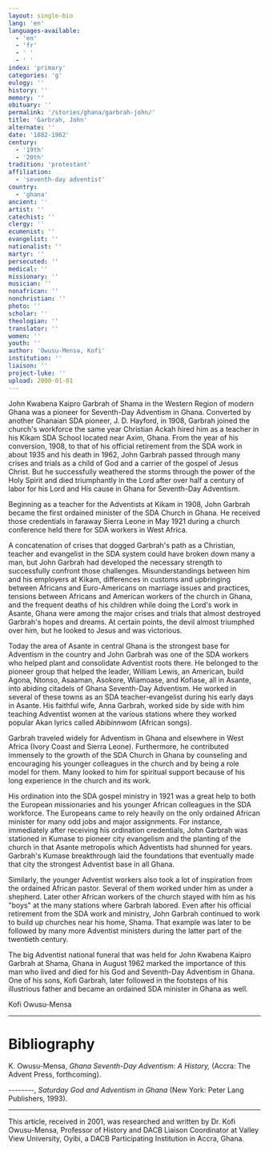 ```yaml
---
layout: single-bio
lang: 'en'
languages-available:
  - 'en'
  - 'fr'
  - ' '
  - ' '
index: 'primary'
categories: 'g'
eulogy: ''
history: ''
memory: ''
obituary: ''
permalink: '/stories/ghana/garbrah-john/'
title: 'Garbrah, John'
alternate: ''
date: '1882-1962'
century:
  - '19th'
  - '20th'
tradition: 'protestant'
affiliation:
  - 'seventh-day adventist'
country:
  - 'ghana'
ancient: ''
artist: ''
catechist: ''
clergy: ''
ecumenist: ''
evangelist: ''
nationalist: ''
martyr: ''
persecuted: ''
medical: ''
missionary: ''
musician: ''
nonafrican: ''
nonchristian: ''
photo: ''
scholar: ''
theologian: ''
translator: ''
women: ''
youth: ''
author: 'Owusu-Mensa, Kofi'
institution: ''
liaison: ''
project-luke: ''
upload: 2000-01-01
---
```



John Kwabena Kaipro Garbrah of Shama in the Western Region of modern Ghana was a pioneer for Seventh-Day Adventism in Ghana.  Converted by another Ghanaian SDA pioneer, J. D. Hayford, in 1908, Garbrah joined the church's workforce the same year Christian Ackah hired him as a teacher in his Kikam SDA School located near Axim, Ghana.  From the year of his conversion, 1908, to that of his official retirement from the SDA work in about 1935 and his death in 1962, John Garbrah passed through many crises and trials as a child of God and a carrier of the gospel of Jesus Christ. But he successfully weathered the storms through the power of the Holy Spirit and died triumphantly in the Lord after over half a century of labor for his Lord and His cause in Ghana for Seventh-Day Adventism.

Beginning as a teacher for the Adventists at Kikam in 1908, John Garbrah became the first ordained minister of the SDA Church in Ghana.  He received those credentials in faraway Sierra Leone in May 1921 during a church conference held there for SDA workers in West Africa.

A concatenation of crises that dogged Garbrah's path as a Christian, teacher and evangelist in the SDA system could have broken down many a man, but John Garbrah had developed the necessary strength to successfully confront those challenges.  Misunderstandings between him and his employers at Kikam, differences in customs and upbringing between Africans and Euro-Americans on marriage issues and practices, tensions between Africans and American workers of the church in Ghana, and the frequent deaths of his children while doing the Lord's work in Asante, Ghana were among the major crises and trials that almost destroyed Garbrah's hopes and dreams.  At certain points, the devil almost triumphed over him, but he looked to Jesus and was victorious.

Today the area of Asante in central Ghana is the strongest base for Adventism in the country and John Garbrah was one of the SDA workers who helped plant and consolidate Adventist roots there.  He belonged to the pioneer group that helped the leader, William Lewis, an American, build Agona, Ntonso, Asaaman, Asokore, Wiamoase, and Kofiase, all in Asante, into abiding citadels of Ghana Seventh-Day Adventism.  He worked in several of these towns as an SDA teacher-evangelist during his early days in Asante.  His faithful wife, Anna Garbrah, worked side by side with him teaching Adventist women at the various stations where they worked popular Akan lyrics called *Abibinnwom* (African songs).

Garbrah traveled widely for Adventism in Ghana and elsewhere in West Africa (Ivory Coast and Sierra Leone).  Furthermore, he contributed immensely to the growth of the SDA Church in Ghana by counseling and encouraging his younger colleagues in the church and by being a role model for them.  Many looked to him for spiritual support because of his long experience in the church and its work.

His ordination into the SDA gospel ministry in 1921 was a great help to both the European missionaries and his younger African colleagues in the SDA workforce.  The Europeans came to rely heavily on the only ordained African minister for many odd jobs and major assignments. For instance, immediately after receiving his ordination credentials, John Garbrah was stationed in Kumase to pioneer city evangelism and the planting of the church in that Asante metropolis which Adventists had shunned for years.  Garbrah's Kumase breakthrough laid the foundations that eventually made that city the strongest Adventist base in all Ghana.

Similarly, the younger Adventist workers also took a lot of inspiration from the ordained African pastor.  Several of them worked under him as under a shepherd.  Later other African workers of the church stayed with him as his "boys" at the many stations where Garbrah labored.  Even after his official retirement from the SDA work and ministry, John Garbrah continued to work to build up churches near his home, Shama.  That example was later to be followed by many more Adventist ministers during the latter part of the twentieth century.

The big Adventist national funeral that was held for John Kwabena Kaipro Garbrah at Shama, Ghana in August 1962 marked the importance of this man who lived and died for his God and Seventh-Day Adventism in Ghana.  One of his sons, Kofi Garbrah, later followed in the footsteps of his illustrious father and became an ordained SDA minister in Ghana as well.

Kofi Owusu-Mensa

---

# Bibliography

K. Owusu-Mensa, *Ghana Seventh-Day Adventism: A History,*  (Accra: The Advent Press, forthcoming).

--------, *Saturday God and Adventism in Ghana* (New York: Peter Lang Publishers, 1993).

---

This article, received in 2001, was researched and written by Dr. Kofi Owusu-Mensa, Professor of History and DACB Liaison Coordinator at Valley View University, Oyibi, a DACB Participating Institution in Accra, Ghana.